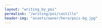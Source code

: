 ```yaml
---
layout: "writing_by_poi"
permalink: "/writing/poi/castillo"
header-img: "assets/owner/hero/pois-bg.jpg"
---
```

